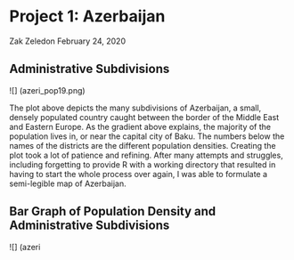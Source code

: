 # Project 1: Azerbaijan 

Zak Zeledon
February 24, 2020

## Administrative Subdivisions

![] (azeri_pop19.png)

The plot above depicts the many subdivisions of Azerbaijan, a small, densely populated country caught between the border of the Middle East and Eastern Europe. As the gradient above explains, the majority of the population lives in, or near the capital city of Baku. The numbers below the names of the districts are the different population densities. Creating the plot took a lot of patience and refining. After many attempts and struggles, including forgetting to provide R with a working directory that resulted in having to start the whole process over again, I was able to formulate a semi-legible map of Azerbaijan. 

## Bar Graph of Population Density and Administrative Subdivisions

![] (azeri
